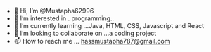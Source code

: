 - 👋 Hi, I’m @Mustapha62996
- 👀 I’m interested in . programming..
- 🌱 I’m currently learning ...Java, HTML, CSS, Javascript and React
- 💞️ I’m looking to collaborate on ...a coding project
- 📫 How to reach me ... hassmustapha787@gmail.com

<!---
Mustapha62996/Mustapha62996 is a ✨ special ✨ repository because its `README.md` (this file) appears on your GitHub profile.
You can click the Preview link to take a look at your changes.
--->
